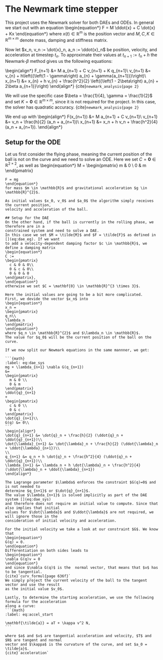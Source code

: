# The Newmark time stepper

This project uses the Newmark solver for both DAEs and ODEs.
In general we start out with an equation
\begin{equation*}
  F = M \ddot{x} + C \dot{x} + Kx
\end{equation*}
where $x(t) \in \mathbb{R}^{m}$ is the position vector and $M, C, K \in \mathbb{R}^{m \times m}$
denote mass, damping and stiffness matrix.

Now let $x_n, v_n := \dot{x}_n, a_n := \ddot{x}_n$ be position, velocity, and acceleration at
timestep $t_n$. To approximate their values at $t_{n+1} := t_n + h$ the Newmark-$\beta$ method
gives us the following equations:

\begin{align*}
  F_{n+1} &= M a_{n+1} + C v_{n+1} + K q_{n+1}\\
  v_{n+1} &= v_{n} + h\left({\left(1 - \gamma\right) a_{n} + \gamma{a_{n+1}}}\right)\\
  x_{n+1} &= x_{n} + h v_{n} + \frac{h^2}{2} \left({\left(1 - 2\beta\right) a_{n} + 2\beta a_{n+1}}\right)
\end{align*}
{cite}`newmark_analysis{page 2}`

<!-- This family of solvers is non-canonically symplectic and preserves a non-standard momentum. {cite}`newmark_sympl{page 3}` -->
We will use the specific case $\beta = \frac{1}{4}, \gamma = \frac{1}{2}$ and
set $K = \mathbf{0} \in \mathbb{R}^{m \times m}$, since it is not required for the
project. In this case, the solver has quadratic accuracy. {cite}`newmark_analysis{page 2}`

We end up with
\begin{align*}
  F(x_{n+1}) &= M a_{n+1} + C v_{n+1}\\
  v_{n+1} &= v_n + \frac{h}{2} (a_n + a_{n+1})\\
  x_{n+1} &= x_n + h v_n + \frac{h^2}{4} (a_n + a_{n+1}).
\end{align*}

## Setup for the ODE
Let us first consider the flying phase, meaning the current position of the ball is not on the
curve and we need to solve an ODE.
Here we set $C = \mathbf{0} \in \mathbb{R}^{2 \times 2}$, as well as
\begin{equation*}
M =
\begin{pmatrix}
    m & 0 \\
    0 & m
  \end{pmatrix}
  ~~~\text{ and }~~~
  F = mg
\end{equation*}
for mass $m \in \mathbb{R}$ and gravitational acceleration $g \in \mathbb{R}^{2}$.

As initial values $x_0, v_0$ and $a_0$ the algorithm simply receives the current position,
velocity and acceleration of the ball.

## Setup for the DAE
On the other hand, if the ball is currently in the rolling phase, we therefore are in a
constrained system and need to solve a DAE.
In this case we set $M = \tilde{M}$ and $F = \tilde{F}$ as defined in [](eq:dae_eq). If we want
to add a velocity-dependent damping factor $c \in \mathbb{R}$, we define a damping matrix
\begin{equation*}
  C :=
  \begin{pmatrix}
    c & 0 & 0\\
    0 & c & 0\\
	0 & 0 & 0
  \end{pmatrix},
\end{equation*}
otherwise we set $C = \mathbf{0} \in \mathbb{R}^{3 \times 3}$.

Here the initial values are going to be a bit more complicated.
First, we devide the vector $x_n$ into
\begin{equation*}
  x_n =
  \begin{pmatrix}
  q_n\\
  \lambda_n
  \end{pmatrix}
\end{equation*}
where $q_n \in \mathbb{R}^{2}$ and $\lambda_n \in \mathbb{R}$.
The value for $q_0$ will be the current position of the ball on the curve.

If we now split our Newmark equations in the same mannner, we get:

```{math}
:label: eq:dae_sys
  mg + \lambda_{n+1} \nabla G(q_{n+1})
  &=
  \begin{pmatrix}
    m & 0 \\
    0 & m
  \end{pmatrix}
  \ddot{q}_{n+1}
  +
  \begin{pmatrix}
    c & 0 \\
    0 & c
  \end{pmatrix}
  \dot{q}_{n+1}\\
  G(q) &= 0\\
```
\begin{align*}
  \dot{q}_{n+1} &= \dot{q}_n + \frac{h}{2} (\ddot{q}_n + \ddot{q}_{n+1})\\
  \dot{\lambda}_{n+1} &= \dot{\lambda}_n + \frac{h}{2} (\ddot{\lambda}_n + \ddot{\lambda}_{n+1})\\
  \\
  q_{n+1} &= q_n + h \dot{q}_n + \frac{h^2}{4} (\ddot{q}_n + \ddot{q}_{n+1})\\
  \lambda_{n+1} &= \lambda_n + h \dot{\lambda}_n + \frac{h^2}{4} (\ddot{\lambda}_n + \ddot{\lambda}_{n+1})
\end{align*}

The Lagrange parameter $\lambda$ enforces the constraint $G(q)=0$ and is not needed to
determine $q_{n+1}$ or $\dot{q}_{n+1}$.
The value $\lambda_{n+1}$ is solved implicitly as part of the DAE system [](eq:dae_sys)
and therefore does not require an initial value to compute. Since that also implies that initial
values for $\dot{\lambda}$ and $\ddot{\lambda}$ are not required, we will ignore those in the
consideration of initial velocity and acceleration.

For the initial velocity we take a look at our constraint $G$. We know that
\begin{equation*}
  G(q) = 0.
\end{equation*}
Differentiation on both sides leads to
\begin{equation*}
  \nabla G(q)v = 0
\end{equation*}
and since $\nabla G(q)$ is the  normal vector, that means that $v$ has to be tangential.
{cite}`curv_formul{page 636f}`
We simply project the current velocity of the ball to the tangent vector and use the result
as the initial value $v_0$.

Lastly, to determine the starting acceleration, we use the following formula for the acceleration
along a curve:
```{math}
:label: eq:accel_start

  \mathbf{\tilde{a}} = aT + \kappa v^2 N,
```

where $a$ and $v$ are tangential acceleration and velocity, $T$ and $N$ are tangent and normal
vector and $\kappa$ is the curvature of the curve, and set $a_0 = \tilde{a}$.
{cite}`acceleration`
